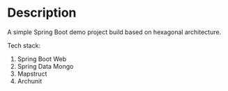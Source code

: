 # Description

A simple Spring Boot demo project build based on hexagonal architecture.

Tech stack:
1. Spring Boot Web
2. Spring Data Mongo
3. Mapstruct
4. Archunit
